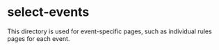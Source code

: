 # select-events
 
This directory is used for event-specific pages, such as individual rules pages for each event. 